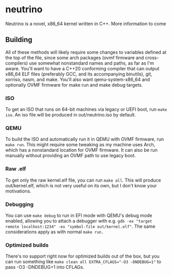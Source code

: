 # neutrino
Neutrino is a novel, x86_64 kernel written in C++. More information to come

## Building
All of these methods will likely require some changes to variables defined at the top of the file, since some arch packages (ovmf firmware and cross-compilers) use somewhat nonstandard names and paths, as far as I'm aware. You'll want to have a C++20 conforming compiler that can output x86_64 ELF files (preferably GCC, and its accompanying binutils), git, xorriso, nasm, and make. You'll also want qemu-system-x86_64 and optionally OVMF firmware for make run and make debug targets.
### ISO
To get an ISO that runs on 64-bit machines via legacy or UEFI boot, run `make iso`. An iso file will be produced in out/neutrino.iso by default.
### QEMU
To build the ISO and automatically run it in QEMU with OVMF firmware, run `make run`. This might require some tweaking as my machine uses Arch, which has a nonstandard location for OVMF firmware. It can also be run manually without providing an OVMF path to use legacy boot.
### Raw .elf
To get only the raw kernel.elf file, you can run `make all`. This will produce out/kernel.elf, which is not very useful on its own, but I don't know your motivations.
### Debugging
You can use `make debug` to run in EFI mode with QEMU's debug mode enabled, allowing you to attach a debugger with e.g. `gdb -ex "target remote localhost:1234" -ex "symbol-file out/kernel.elf"`. The same considerations apply as with normal `make run.`
### Optimized builds
There's no support right now for optimized builds out of the box, but you can run something like `make clean all EXTRA_CFLAGS="-O3 -DNDEBUG=1"` to pass -O3 -DNDEBUG=1 into CFLAGs.
